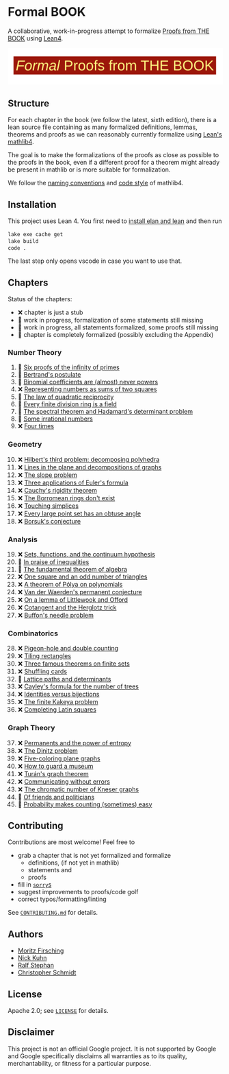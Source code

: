 # Formal BOOK

A collaborative, work-in-progress attempt to formalize [Proofs from THE BOOK](https://link.springer.com/book/10.1007/978-3-662-57265-8) using [Lean4](https://leanprover.github.io/lean4/doc/whatIsLean.html).


![Formal Proofs from THE BOOK](formal_proofs_form_the_book.svg)

## Structure

For each chapter in the book (we follow the latest, sixth edition), there is a lean source file containing as many formalized definitions, lemmas, theorems and proofs as we can reasonably currently formalize using [Lean's mathlib4](https://github.com/leanprover-community/mathlib4).

The goal is to make the formalizations of the proofs as close as possible to the proofs in the book, even if a different proof for a theorem might already be present in mathlib or is more suitable for formalization.

We follow the [naming conventions](https://github.com/leanprover-community/mathlib4/wiki/Porting-wiki#naming-convention) and [code style](https://leanprover-community.github.io/contribute/style.html) of mathlib4.

## Installation

This project uses Lean 4. You first need to [install elan and lean](https://leanprover.github.io/lean4/doc/setup.html) and then run
```shell
lake exe cache get
lake build
code .
```
The last step only opens vscode in case you want to use that.

## Chapters

Status of the chapters:

  - :x: chapter is just a stub
  - :thought_balloon: work in progress, formalization of some statements still missing
  - :speech_balloon: work in progress, all statements formalized, some proofs still missing
  - :tada: chapter is completely formalized (possibly excluding the Appendix)

### Number Theory
  1. :speech_balloon: [Six proofs of the infinity of primes](https://github.com/mo271/formal_book/blob/main/FormalBook/Chapter_01)
  2. :speech_balloon: [Bertrand's postulate](https://github.com/mo271/formal_book/blob/main/FormalBook/Chapter_02)
  3. :speech_balloon: [Binomial coefficients are (almost) never powers](https://github.com/mo271/formal_book/blob/main/FormalBook/Chapter_03)
  4. :x: [Representing numbers as sums of two squares](https://github.com/mo271/formal_book/blob/main/FormalBook/Chapter_04)
  5. :thought_balloon: [The law of quadratic reciprocity](https://github.com/mo271/formal_book/blob/main/FormalBook/Chapter_05)
  6. :thought_balloon: [Every finite division ring is a field](https://github.com/mo271/formal_book/blob/main/FormalBook/Chapter_06)
  7. :thought_balloon: [The spectral theorem and Hadamard's determinant problem](https://github.com/mo271/formal_book/blob/main/FormalBook/Chapter_07)
  8. :thought_balloon: [Some irrational numbers](https://github.com/mo271/formal_book/blob/main/FormalBook/Chapter_08)
  9. :x: [Four times ](https://github.com/mo271/formal_book/blob/main/FormalBook/Chapter_09)

### Geometry
  10. :x: [Hilbert's third problem: decomposing polyhedra](https://github.com/mo271/formal_book/blob/main/FormalBook/Chapter_10)
  11. :x: [Lines in the plane and decompositions of graphs](https://github.com/mo271/formal_book/blob/main/FormalBook/Chapter_11)
  12. :x: [The slope problem](https://github.com/mo271/formal_book/blob/main/FormalBook/Chapter_12)
  13. :x: [Three applications of Euler's formula](https://github.com/mo271/formal_book/blob/main/FormalBook/Chapter_13)
  14. :x: [Cauchy's rigidity theorem](https://github.com/mo271/formal_book/blob/main/FormalBook/Chapter_14)
  15. :x: [The Borromean rings don't exist](https://github.com/mo271/formal_book/blob/main/FormalBook/Chapter_15)
  16. :x: [Touching simplices](https://github.com/mo271/formal_book/blob/main/FormalBook/Chapter_16)
  17. :x: [Every large point set has an obtuse angle](https://github.com/mo271/formal_book/blob/main/FormalBook/Chapter_17)
  18. :x: [Borsuk's conjecture](https://github.com/mo271/formal_book/blob/main/FormalBook/Chapter_18)
### Analysis
  19. :x: [Sets, functions, and the continuum hypothesis](https://github.com/mo271/formal_book/blob/main/FormalBook/Chapter_19)
  20. :thought_balloon: [In praise of inequalities](https://github.com/mo271/formal_book/blob/main/FormalBook/Chapter_20)
  21. :thought_balloon: [The fundamental theorem of algebra](https://github.com/mo271/formal_book/blob/main/FormalBook/Chapter_21)
  22. :x: [One square and an odd number of triangles](https://github.com/mo271/formal_book/blob/main/FormalBook/Chapter_22)
  23. :x: [A theorem of Pólya on polynomials](https://github.com/mo271/formal_book/blob/main/FormalBook/Chapter_23)
  24. :x: [Van der Waerden's permanent conjecture](https://github.com/mo271/formal_book/blob/main/FormalBook/Chapter_24)
  25. :x: [On a lemma of Littlewook and Offord](https://github.com/mo271/formal_book/blob/main/FormalBook/Chapter_25)
  26. :x: [Cotangent and the Herglotz trick](https://github.com/mo271/formal_book/blob/main/FormalBook/Chapter_26)
  27. :x: [Buffon's needle problem](https://github.com/mo271/formal_book/blob/main/FormalBook/Chapter_27)
### Combinatorics
  28. :x: [Pigeon-hole and double counting](https://github.com/mo271/formal_book/blob/main/FormalBook/Chapter_28)
  29. :x: [Tiling rectangles](https://github.com/mo271/formal_book/blob/main/FormalBook/Chapter_29)
  30. :x: [Three famous theorems on finite sets](https://github.com/mo271/formal_book/blob/main/FormalBook/Chapter_30)
  31. :x: [Shuffling cards](https://github.com/mo271/formal_book/blob/main/FormalBook/Chapter_31)
  32. :thought_balloon: [Lattice paths and determinants](https://github.com/mo271/formal_book/blob/main/FormalBook/Chapter_32)
  33. :x: [Cayley's formula for the number of trees](https://github.com/mo271/formal_book/blob/main/FormalBook/Chapter_33)
  34. :x: [Identities versus bijections](https://github.com/mo271/formal_book/blob/main/FormalBook/Chapter_34)
  35. :x: [The finite Kakeya problem](https://github.com/mo271/formal_book/blob/main/FormalBook/Chapter_35)
  36. :x: [Completing Latin squares](https://github.com/mo271/formal_book/blob/main/FormalBook/Chapter_36)
### Graph Theory
  37. :x: [Permanents and the power of entropy](https://github.com/mo271/formal_book/blob/main/FormalBook/Chapter_37)
  38. :x: [The Dinitz problem](https://github.com/mo271/formal_book/blob/main/FormalBook/Chapter_38)
  39. :x: [Five-coloring plane graphs](https://github.com/mo271/formal_book/blob/main/FormalBook/Chapter_39)
  40. :x: [How to guard a museum](https://github.com/mo271/formal_book/blob/main/FormalBook/Chapter_40)
  41. :x: [Turán's graph theorem](https://github.com/mo271/formal_book/blob/main/FormalBook/Chapter_41)
  42. :x: [Communicating without errors](https://github.com/mo271/formal_book/blob/main/FormalBook/Chapter_42)
  43. :x: [The chromatic number of Kneser graphs](https://github.com/mo271/formal_book/blob/main/FormalBook/Chapter_43)
  44. :speech_balloon: [Of friends and politicians](https://github.com/mo271/formal_book/blob/main/FormalBook/Chapter_44)
  45. :thought_balloon: [Probability makes counting (sometimes) easy](https://github.com/mo271/formal_book/blob/main/FormalBook/Chapter_45)

## Contributing

Contributions are most welcome! Feel free to
  - grab a chapter that is not yet formalized and formalize
    - definitions, (if not yet in mathlib)
    - statements and
    - proofs
  - fill in [`sorry`s](https://github.com/search?q=repo%3Amo271%2Fformal_book+sorry+path%3A*.lean&type=code)
  - suggest improvements to proofs/code golf
  - correct typos/formatting/linting

See [`CONTRIBUTING.md`](CONTRIBUTING.md) for details.

## Authors

  - [Moritz Firsching](https://github.com/mo271)
  - [Nick Kuhn](https://github.com/nick-kuhn)
  - [Ralf Stephan](https://github.com/rwst)
  - [Christopher Schmidt](https://github.com/C-h-r-i-s-x)

## License

Apache 2.0; see [`LICENSE`](LICENSE) for details.

## Disclaimer

This project is not an official Google project. It is not supported by
Google and Google specifically disclaims all warranties as to its quality,
merchantability, or fitness for a particular purpose.
